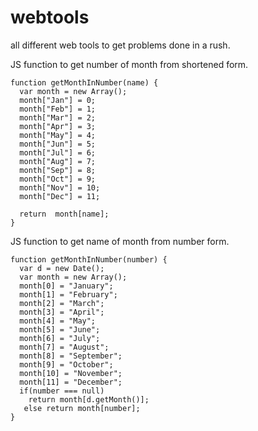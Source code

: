 # webtools
all different web tools to get problems  done in a rush.

JS function to get number of month from shortened form.  
```
function getMonthInNumber(name) {
  var month = new Array();
  month["Jan"] = 0;
  month["Feb"] = 1;
  month["Mar"] = 2;
  month["Apr"] = 3;
  month["May"] = 4;
  month["Jun"] = 5;
  month["Jul"] = 6;
  month["Aug"] = 7;
  month["Sep"] = 8;
  month["Oct"] = 9;
  month["Nov"] = 10;
  month["Dec"] = 11;

  return  month[name];
}
```
JS function to get name of month from number form. 
```
function getMonthInNumber(number) {
  var d = new Date();
  var month = new Array();
  month[0] = "January";
  month[1] = "February";
  month[2] = "March";
  month[3] = "April";
  month[4] = "May";
  month[5] = "June";
  month[6] = "July";
  month[7] = "August";
  month[8] = "September";
  month[9] = "October";
  month[10] = "November";
  month[11] = "December";
  if(number === null)
    return month[d.getMonth()];
   else return month[number];
}
```
